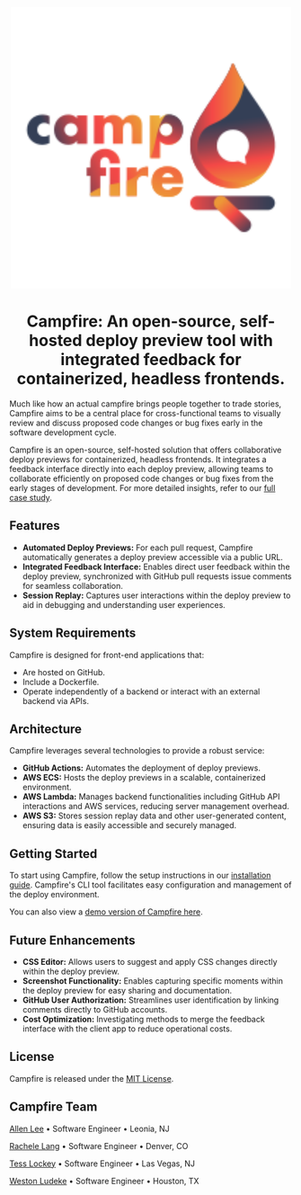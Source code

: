 <p align="center">
  <img src="https://github.com/campfire-previews/campfire-app/blob/main/src/assets/campfire.svg" width="500" height="auto" />
</p>

<h1 align="center">Campfire: An open-source, self-hosted deploy preview tool with integrated feedback for containerized, headless frontends.</h1>

Much like how an actual campfire brings people together to trade stories, Campfire aims to be a central place for cross-functional teams to visually review and discuss proposed code changes or bug fixes early in the software development cycle.

Campfire is an open-source, self-hosted solution that offers collaborative deploy previews for containerized, headless frontends. It integrates a feedback interface directly into each deploy preview, allowing teams to collaborate efficiently on proposed code changes or bug fixes from the early stages of development. For more detailed insights, refer to our [full case study](#).

## Features
- **Automated Deploy Previews:** For each pull request, Campfire automatically generates a deploy preview accessible via a public URL.
- **Integrated Feedback Interface:** Enables direct user feedback within the deploy preview, synchronized with GitHub pull requests issue comments for seamless collaboration.
- **Session Replay:** Captures user interactions within the deploy preview to aid in debugging and understanding user experiences.

## System Requirements
Campfire is designed for front-end applications that:
- Are hosted on GitHub.
- Include a Dockerfile.
- Operate independently of a backend or interact with an external backend via APIs.

## Architecture
Campfire leverages several technologies to provide a robust service:
- **GitHub Actions:** Automates the deployment of deploy previews.
- **AWS ECS:** Hosts the deploy previews in a scalable, containerized environment.
- **AWS Lambda:** Manages backend functionalities including GitHub API interactions and AWS services, reducing server management overhead.
- **AWS S3:** Stores session replay data and other user-generated content, ensuring data is easily accessible and securely managed.

## Getting Started
To start using Campfire, follow the setup instructions in our [installation guide](#). Campfire's CLI tool facilitates easy configuration and management of the deploy environment.

You can also view a [demo version of Campfire here](#).

## Future Enhancements
- **CSS Editor:** Allows users to suggest and apply CSS changes directly within the deploy preview.
- **Screenshot Functionality:** Enables capturing specific moments within the deploy preview for easy sharing and documentation.
- **GitHub User Authorization:** Streamlines user identification by linking comments directly to GitHub accounts.
- **Cost Optimization:** Investigating methods to merge the feedback interface with the client app to reduce operational costs.

## License
Campfire is released under the [MIT License](LICENSE.txt).

## Campfire Team

[Allen Lee](#) • Software Engineer • Leonia, NJ

[Rachele Lang](#) • Software Engineer • Denver, CO

[Tess Lockey](#) • Software Engineer • Las Vegas, NJ

[Weston Ludeke](#) • Software Engineer • Houston, TX